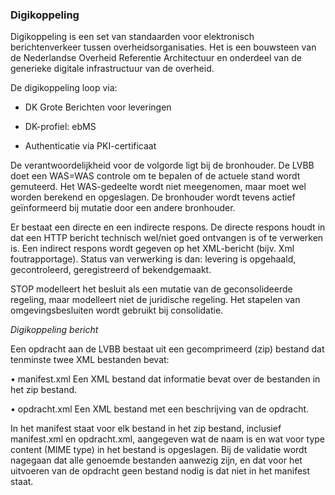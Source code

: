 ### Digikoppeling

Digikoppeling is een set van standaarden voor elektronisch berichtenverkeer
tussen overheidsorganisaties. Het is een bouwsteen van de Nederlandse Overheid
Referentie Architectuur en onderdeel van de generieke digitale infrastructuur
van de overheid. 

De digikoppeling loop via:

-   DK Grote Berichten voor leveringen

-   DK-profiel: ebMS

-   Authenticatie via PKI-certificaat

De verantwoordelijkheid voor de volgorde ligt bij de bronhouder. De LVBB doet
een WAS=WAS controle om te bepalen of de actuele stand wordt gemuteerd. Het
WAS-gedeelte wordt niet meegenomen, maar moet wel worden berekend en opgeslagen.
De bronhouder wordt tevens actief geïnformeerd bij mutatie door een andere
bronhouder.

Er bestaat een directe en een indirecte respons. De directe respons houdt in dat
een HTTP bericht technisch wel/niet goed ontvangen is of te verwerken is. Een
indirect respons wordt gegeven op het XML-bericht (bijv. Xml foutrapportage).
Status van verwerking is dan: levering is opgehaald, gecontroleerd,
geregistreerd of bekendgemaakt.

STOP modelleert het besluit als een mutatie van de geconsolideerde regeling,
maar modelleert niet de juridische regeling. Het stapelen van omgevingsbesluiten
wordt gebruikt bij consolidatie.

*Digikoppeling bericht*

Een opdracht aan de LVBB bestaat uit een gecomprimeerd (zip) bestand dat
tenminste twee XML bestanden bevat:

• manifest.xml Een XML bestand dat informatie bevat over de bestanden in het zip
bestand.

• opdracht.xml Een XML bestand met een beschrijving van de opdracht.

In het manifest staat voor elk bestand in het zip bestand, inclusief
manifest.xml en opdracht.xml, aangegeven wat de naam is en wat voor type content
(MIME type) in het bestand is opgeslagen. Bij de validatie wordt nagegaan dat
alle genoemde bestanden aanwezig zijn, en dat voor het uitvoeren van de opdracht
geen bestand nodig is dat niet in het manifest staat.
